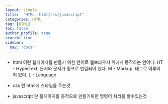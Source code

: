 ```yaml
---
layout: single
title:  "HTML -html/css/javascript"
categories: HTML
tag: [HTML]
toc: false
author_profile: true
search: true
sidebar:
  nav: "docs"
---
```



- html 이란 
웹페이지를 만들기 위한 언어로 웹브라우저 위에서 동작하는 언어다.
HT - HyperText, 문서와 문서가 링크로 연결되어 있다.
M - Markup, 태그로 이루어져 있다.
L - Language

- css 란
 html에 스타일을 주는것

- javascript 란
홈페이지를 동적으로 만들기위한 명령어 처리를 할수있는것 



